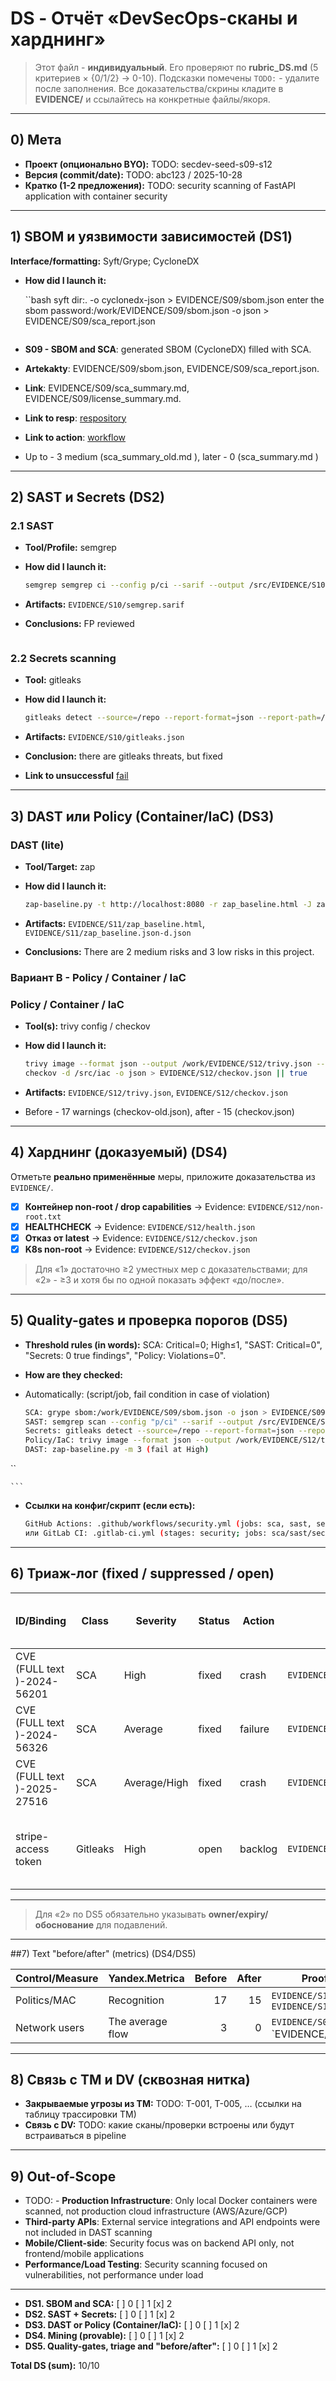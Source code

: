 # DS - Отчёт «DevSecOps-сканы и харднинг»

> Этот файл - **индивидуальный**. Его проверяют по **rubric_DS.md** (5 критериев × {0/1/2} → 0-10).
> Подсказки помечены `TODO:` - удалите после заполнения.
> Все доказательства/скрины кладите в **EVIDENCE/** и ссылайтесь на конкретные файлы/якоря.

---

## 0) Мета

- **Проект (опционально BYO):** TODO: secdev-seed-s09-s12
- **Версия (commit/date):** TODO: abc123 / 2025-10-28
- **Кратко (1-2 предложения):** TODO: security scanning of FastAPI application with container security

---

## 1) SBOM и уязвимости зависимостей (DS1)

**Interface/formatting:** Syft/Grype; CycloneDX
- **How did I launch it:**

  ``bash
syft dir:. -o cyclonedx-json > EVIDENCE/S09/sbom.json
enter the sbom password:/work/EVIDENCE/S09/sbom.json -o json > EVIDENCE/S09/sca_report.json
  ```

- **S09 - SBOM and SCA**: generated SBOM (CycloneDX) filled with SCA. 
- **Artekakty**: EVIDENCE/S09/sbom.json, EVIDENCE/S09/sca_report.json. 
- **Link**: EVIDENCE/S09/sca_summary.md, EVIDENCE/S09/license_summary.md. 
- **Link to resp**: [respository](https://github.com/alanprawira/secdev-seed-s09-s12)
-  **Link to action**: [workflow](https://github.com/alanprawira/secdev-seed-s09-s12/actions)
- Up to - 3 medium (sca_summary_old.md ), later - 0 (sca_summary.md )

---

## 2) SAST и Secrets (DS2)

### 2.1 SAST

- **Tool/Profile:** semgrep
- **How did I launch it:**

  ```bash
  semgrep semgrep ci --config p/ci --sarif --output /src/EVIDENCE/S10/semgrep.sarif --metrics=off || true
  ```

- **Artifacts:** `EVIDENCE/S10/semgrep.sarif`
- **Conclusions:** FP reviewed

  ```

### 2.2 Secrets scanning

- **Tool:** gitleaks
- **How did I launch it:**

  ```bash
  gitleaks detect --source=/repo --report-format=json --report-path=/repo/EVIDENCE/S10/gitleaks.json || true
  ```

- **Artifacts:** `EVIDENCE/S10/gitleaks.json`
- **Conclusion:** there are gitleaks threats, but fixed
- **Link to unsuccessful** [fail](https://github.com/alanprawira/secdev-seed-s09-s12/actions/runs/18881658908)

---

## 3) DAST **или** Policy (Container/IaC) (DS3)

### DAST (lite)

- **Tool/Target:** zap
- **How did I launch it:**

  ```bash
  zap-baseline.py -t http://localhost:8080 -r zap_baseline.html -J zap_baseline.json-d || true
  ```

- **Artifacts:** `EVIDENCE/S11/zap_baseline.html`, `EVIDENCE/S11/zap_baseline.json-d.json`
- **Conclusions:** There are 2 medium risks and 3 low risks in this project.


### Вариант B - Policy / Container / IaC

### Policy / Container / IaC

- **Tool(s):** trivy config / checkov 
- **How did I launch it:**

  ```bash
  trivy image --format json --output /work/EVIDENCE/S12/trivy.json --ignore-unfixed s09s12-app:ci || true
  checkov -d /src/iac -o json > EVIDENCE/S12/checkov.json || true
  ```

- **Artifacts:** `EVIDENCE/S12/trivy.json`, `EVIDENCE/S12/checkov.json`
- Before - 17 warnings (checkov-old.json), after - 15 (checkov.json)
---

## 4) Харднинг (доказуемый) (DS4)

Отметьте **реально применённые** меры, приложите доказательства из `EVIDENCE/`.

- [x] **Контейнер non-root / drop capabilities** → Evidence: `EVIDENCE/S12/non-root.txt`
- [x] **HEALTHCHECK** → Evidence: `EVIDENCE/S12/health.json`
- [x] **Отказ от latest** -> Evidence: `EVIDENCE/S12/checkov.json`
- [x] **K8s non-root** -> Evidence: `EVIDENCE/S12/checkov.json`

> Для «1» достаточно ≥2 уместных мер с доказательствами; для «2» - ≥3 и хотя бы по одной показать эффект «до/после».

---

## 5) Quality-gates и проверка порогов (DS5)

- **Threshold rules (in words):**
SCA: Critical=0; High≤1, "SAST: Critical=0", "Secrets: 0 true findings", "Policy: Violations=0".
- **How are they checked:**
- Automatically: (script/job, fail condition in case of violation)

    ```bash
    SCA: grype sbom:/work/EVIDENCE/S09/sbom.json -o json > EVIDENCE/S09/sca_report.json --fail-on high
    SAST: semgrep scan --config "p/ci" --sarif --output /src/EVIDENCE/S10/semgrep.sarif --metrics=off --error --severity=ERROR 
    Secrets: gitleaks detect --source=/repo --report-format=json --report-path=/repo/EVIDENCE/S10/gitleaks.json --exit-code 1
    Policy/IaC: trivy image --format json --output /work/EVIDENCE/S12/trivy.json --ignore-unfixed s09s12-app:ci --severity HIGH,CRITICAL --exit-code 1
    DAST: zap-baseline.py -m 3 (fail at High)
``

    ```

- **Ссылки на конфиг/скрипт (если есть):**

  ```bash
  GitHub Actions: .github/workflows/security.yml (jobs: sca, sast, secrets, policy, dast)
  или GitLab CI: .gitlab-ci.yml (stages: security; jobs: sca/sast/secrets/policy/dast)
  ```

---

## 6) Триаж-лог (fixed / suppressed / open)

| ID/Binding | Class | Severity | Status | Action | Evidence | Website link/Indication | Comment / owner / expiration date |
|-----------------|-----------|----------|------------|----------|----------------------------------------|-----------------------------------|------------------------------|
| CVE (FULL text )-2024-56201 | SCA | High |fixed| crash | `EVIDENCE/S09/old/sca_report.json` | `EVIDENCE/deps-YYYY-MM-DD.json#CVE` | Sandbox breakout |
| CVE (FULL text )-2024-56326 | SCA | Average |fixed | failure | `EVIDENCE/S09/old/sca_report.json` | `EVIDENCE/dast-YYYY-MM-DD.pdf#123` | - |
| CVE (FULL text )-2025-27516 | SCA | Average/High |fixed| crash | `EVIDENCE/S09/old/sca_report.json` | `EVIDENCE/sast-YYYY-MM-DD.*#77` | - |
| stripe-access token | Gitleaks | High | open | backlog | `EVIDENCE/S10/old/gitleaks.json` | [link](https://github.com/alanprawira/secdev-seed-s09-s12/actions/runs/18880010884/job/53880167651) | Critical; owner: Alanprawira; expiration date: 2025-10-28 |
---

> Для «2» по DS5 обязательно указывать **owner/expiry/обоснование** для подавлений.

---

##7) Text "before/after" (metrics) (DS4/DS5)

|Control/Measure | Yandex.Metrica | Before | After | Proof (before), (after) |
|---------------|-------------------------|-----:|------:|-------------------------------------------------|
| Politics/MAC | Recognition | 17 | 15 | `EVIDENCE/S12/old/checkov.txt `, `EVIDENCE/S12/checkov.txt ` |
| Network users | The average flow | 3 | 0 | `EVIDENCE/S09/old/sca_summary.md`, `EVIDENCE/S09/sca_summary.md' |

---

## 8) Связь с TM и DV (сквозная нитка)

- **Закрываемые угрозы из TM:** TODO: T-001, T-005, … (ссылки на таблицу трассировки TM)
- **Связь с DV:** TODO: какие сканы/проверки встроены или будут встраиваться в pipeline

---

## 9) Out-of-Scope

- TODO: - **Production Infrastructure**: Only local Docker containers were scanned, not production cloud infrastructure (AWS/Azure/GCP)
- **Third-party APIs**: External service integrations and API endpoints were not included in DAST scanning  
- **Mobile/Client-side**: Security focus was on backend API only, not frontend/mobile applications
- **Performance/Load Testing**: Security scanning focused on vulnerabilities, not performance under load

---

- **DS1. SBOM and SCA:** [ ] 0 [ ] 1 [x] 2  
- **DS2. SAST + Secrets:** [ ] 0 [ ] 1 [x] 2  
- **DS3. DAST or Policy (Container/IaC):** [ ] 0 [ ] 1 [x] 2  
- **DS4. Mining (provable):** [ ] 0 [ ] 1 [x] 2  
- **DS5. Quality-gates, triage and "before/after":** [ ] 0 [ ] 1 [x] 2  

**Total DS (sum):** 10/10
